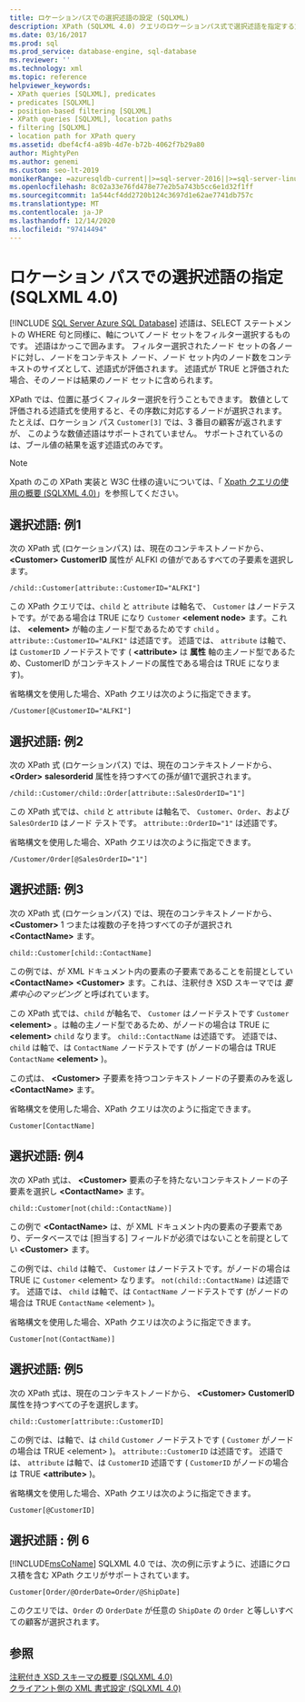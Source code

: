 ```yaml
---
title: ロケーションパスでの選択述語の設定 (SQLXML)
description: XPath (SQLXML 4.0) クエリのロケーションパス式で選択述語を指定する方法について説明します。クエリ対象のノードセットをフィルター処理します。
ms.date: 03/16/2017
ms.prod: sql
ms.prod_service: database-engine, sql-database
ms.reviewer: ''
ms.technology: xml
ms.topic: reference
helpviewer_keywords:
- XPath queries [SQLXML], predicates
- predicates [SQLXML]
- position-based filtering [SQLXML]
- XPath queries [SQLXML], location paths
- filtering [SQLXML]
- location path for XPath query
ms.assetid: dbef4cf4-a89b-4d7e-b72b-4062f7b29a80
author: MightyPen
ms.author: genemi
ms.custom: seo-lt-2019
monikerRange: =azuresqldb-current||>=sql-server-2016||>=sql-server-linux-2017||=azuresqldb-mi-current
ms.openlocfilehash: 8c02a33e76fd478e77e2b5a743b5cc6e1d32f1ff
ms.sourcegitcommit: 1a544cf4dd2720b124c3697d1e62ae7741db757c
ms.translationtype: MT
ms.contentlocale: ja-JP
ms.lasthandoff: 12/14/2020
ms.locfileid: "97414494"
---
```

# <a name="specifying-selection-predicates-in-the-location-path-sqlxml-40"></a>ロケーション パスでの選択述語の指定 (SQLXML 4.0)
[!INCLUDE [SQL Server Azure SQL Database](../../../includes/applies-to-version/sql-asdb.md)]
  述語は、SELECT ステートメントの WHERE 句と同様に、軸についてノード セットをフィルター選択するものです。 述語はかっこで囲みます。 フィルター選択されたノード セットの各ノードに対し、ノードをコンテキスト ノード、ノード セット内のノード数をコンテキストのサイズとして、述語式が評価されます。 述語式が TRUE と評価された場合、そのノードは結果のノード セットに含められます。  
  
 XPath では、位置に基づくフィルター選択を行うこともできます。 数値として評価される述語式を使用すると、その序数に対応するノードが選択されます。 たとえば、ロケーション パス `Customer[3]` では、3 番目の顧客が返されますが、 このような数値述語はサポートされていません。 サポートされているのは、ブール値の結果を返す述語式のみです。  
  
> [!NOTE]  
>  Xpath のこの XPath 実装と W3C 仕様の違いについては、「 [Xpath クエリの使用の概要 &#40;SQLXML 4.0&#41;](../../../relational-databases/sqlxml-annotated-xsd-schemas-xpath-queries/introduction-to-using-xpath-queries-sqlxml-4-0.md)」を参照してください。  
  
## <a name="selection-predicate-example-1"></a>選択述語: 例1  
 次の XPath 式 (ロケーションパス) は、現在のコンテキストノードから、 **\<Customer>** **CustomerID** 属性が ALFKI の値がであるすべての子要素を選択します。  
  
```  
/child::Customer[attribute::CustomerID="ALFKI"]  
```  
  
 この XPath クエリでは、`child` と `attribute` は軸名で、 `Customer` はノードテストです。がである場合は TRUE になり `Customer` **\<element node>** ます。これは、 **\<element>** が軸の主ノード型であるためです `child` 。 `attribute::CustomerID="ALFKI"` は述語です。 述語では、 `attribute` は軸で、は `CustomerID` ノードテストです (  **\<attribute>** は **属性** 軸の主ノード型であるため、CustomerID がコンテキストノードの属性である場合は TRUE になります)。  
  
 省略構文を使用した場合、XPath クエリは次のように指定できます。  
  
```  
/Customer[@CustomerID="ALFKI"]  
```  
  
## <a name="selection-predicate-example-2"></a>選択述語: 例2  
 次の XPath 式 (ロケーションパス) では、現在のコンテキストノードから、 **\<Order>** **salesorderid** 属性を持つすべての孫が値1で選択されます。  
  
```  
/child::Customer/child::Order[attribute::SalesOrderID="1"]  
```  
  
 この XPath 式では、`child` と `attribute` は軸名で、 `Customer`、`Order`、および `SalesOrderID` はノード テストです。 `attribute::OrderID="1"` は述語です。  
  
 省略構文を使用した場合、XPath クエリは次のように指定できます。  
  
```  
/Customer/Order[@SalesOrderID="1"]  
```  
  
## <a name="selection-predicate-example-3"></a>選択述語: 例3  
 次の XPath 式 (ロケーションパス) では、現在のコンテキストノードから、 **\<Customer>** 1 つまたは複数の子を持つすべての子が選択され **\<ContactName>** ます。  
  
```  
child::Customer[child::ContactName]  
```  
  
 この例では、が XML ドキュメント内の要素の子要素であることを前提としてい **\<ContactName>** **\<Customer>** ます。これは、注釈付き XSD スキーマでは *要素中心のマッピング* と呼ばれています。  
  
 この XPath 式では、`child` が軸名で、 `Customer` はノードテストです `Customer` **\<element>** 。は軸の主ノード型であるため、がノードの場合は TRUE に **\<element>** `child` なります。 `child::ContactName` は述語です。 述語では、 `child` は軸で、は `ContactName` ノードテストです (がノードの場合は TRUE `ContactName` **\<element>** )。  
  
 この式は、 **\<Customer>** 子要素を持つコンテキストノードの子要素のみを返し **\<ContactName>** ます。  
  
 省略構文を使用した場合、XPath クエリは次のように指定できます。  
  
```  
Customer[ContactName]  
```  
  
## <a name="selection-predicate-example-4"></a>選択述語: 例4  
 次の XPath 式は、 **\<Customer>** 要素の子を持たないコンテキストノードの子要素を選択し **\<ContactName>** ます。  
  
```  
child::Customer[not(child::ContactName)]  
```  
  
 この例で **\<ContactName>** は、が XML ドキュメント内の要素の子要素であり、データベースでは [担当する] フィールドが必須ではないことを前提としてい **\<Customer>** ます。  
  
 この例では、`child` は軸で、 `Customer` はノードテストです。がノードの場合は TRUE に `Customer` \<element> なります。 `not(child::ContactName)` は述語です。 述語では、 `child` は軸で、は `ContactName` ノードテストです (がノードの場合は TRUE `ContactName` \<element> )。  
  
 省略構文を使用した場合、XPath クエリは次のように指定できます。  
  
```  
Customer[not(ContactName)]  
```  
  
## <a name="selection-predicate-example-5"></a>選択述語: 例5  
 次の XPath 式は、現在のコンテキストノードから、 **\<Customer>** **CustomerID** 属性を持つすべての子を選択します。  
  
```  
child::Customer[attribute::CustomerID]  
```  
  
 この例では、は軸で、は `child` `Customer` ノードテストです ( `Customer` がノードの場合は TRUE \<element> )。 `attribute::CustomerID` は述語です。 述語では、 `attribute` は軸で、は `CustomerID` 述語です ( `CustomerID` がノードの場合は TRUE **\<attribute>** )。  
  
 省略構文を使用した場合、XPath クエリは次のように指定できます。  
  
```  
Customer[@CustomerID]  
```  
  
## <a name="selection-predicate-example-6"></a>選択述語 : 例 6  
 [!INCLUDE[msCoName](../../../includes/msconame-md.md)] SQLXML 4.0 では、次の例に示すように、述語にクロス積を含む XPath クエリがサポートされています。  
  
```  
Customer[Order/@OrderDate=Order/@ShipDate]  
```  
  
 このクエリでは、`Order` の `OrderDate` が任意の `ShipDate` の `Order` と等しいすべての顧客が選択されます。  
  
## <a name="see-also"></a>参照  
 [注釈付き XSD スキーマの概要 &#40;SQLXML 4.0&#41;](../../../relational-databases/sqlxml/annotated-xsd-schemas/introduction-to-annotated-xsd-schemas-sqlxml-4-0.md)   
 [クライアント側の XML 書式設定 &#40;SQLXML 4.0&#41;](../../../relational-databases/sqlxml/formatting/client-side-xml-formatting-sqlxml-4-0.md)  
  
  
